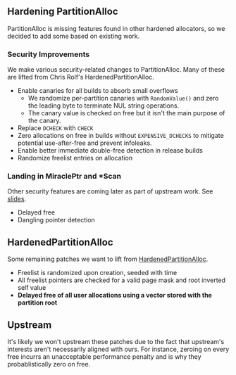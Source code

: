 ## Hardening PartitionAlloc

PartitionAlloc is missing features found in other hardened allocators, so we
decided to add some based on existing work.

### Security Improvements

We make various security-related changes to PartitionAlloc. Many of these are
lifted from Chris Rolf's HardenedPartitionAlloc.

*   Enable canaries for all builds to absorb small overflows
    *   We randomize per-partition canaries with `RandomValue()` and zero the
        leading byte to terminate NUL string operations.
    *   The canary value is checked on free but it isn't the main purpose of
        the canary.
*   Replace `DCHECK` with `CHECK`
*   Zero allocations on free in builds without `EXPENSIVE_DCHECKS` to mitigate
    potential use-after-free and prevent infoleaks.
*   Enable better immediate double-free detection in release builds
*   Randomize freelist entries on allocation

### Landing in MiraclePtr and *Scan

Other security features are coming later as part of upstream work. See
[slides](https://docs.google.com/presentation/d/1QvfZXx5HdUl0IdkBcrx-NM0ua-PVcTi2jNx0Sf-n8Fo/edit).

*   Delayed free
*   Dangling pointer detection

## HardenedPartitionAlloc

Some remaining patches we want to lift from [HardenedPartitionAlloc](https://github.com/struct/HardenedPartitionAlloc/).

*   Freelist is randomized upon creation, seeded with time
*   All freelist pointers are checked for a valid page mask and root inverted self value
*   **Delayed free of all user allocations using a vector stored with the partition root**

## Upstream

It's likely we won't upstream these patches due to the fact that upstream's 
interests aren't necessarily aligned with ours. For instance, zeroing on every 
free incurrs an unacceptable performance penalty and is why they 
probablistically zero on free.